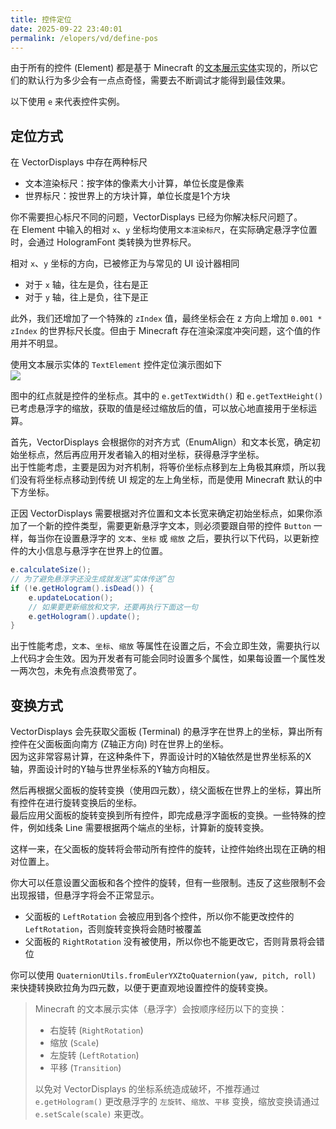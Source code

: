 ```yaml
---
title: 控件定位
date: 2025-09-22 23:40:01
permalink: /elopers/vd/define-pos
---
```


由于所有的控件 (Element) 都是基于 Minecraft 的[文本展示实体](https://zh.minecraft.wiki/w/%E5%B1%95%E7%A4%BA%E5%AE%9E%E4%BD%93#%E5%8E%86%E5%8F%B2)实现的，所以它们的默认行为多少会有一点点奇怪，需要去不断调试才能得到最佳效果。

以下使用 `e` 来代表控件实例。

## 定位方式

在 VectorDisplays 中存在两种标尺
+ 文本渲染标尺：按字体的像素大小计算，单位长度是像素
+ 世界标尺：按世界上的方块计算，单位长度是1个方块

你不需要担心标尺不同的问题，VectorDisplays 已经为你解决标尺问题了。  
在 Element 中输入的相对 `x`、`y` 坐标均使用`文本渲染标尺`，在实际确定悬浮字位置时，会通过 HologramFont 类转换为世界标尺。

相对 `x`、`y` 坐标的方向，已被修正为与常见的 UI 设计器相同
+ 对于 `x` 轴，往左是负，往右是正
+ 对于 `y` 轴，往上是负，往下是正

此外，我们还增加了一个特殊的 `zIndex` 值，最终坐标会在 z 方向上增加 `0.001 * zIndex` 的世界标尺长度。但由于 Minecraft 存在渲染深度冲突问题，这个值的作用并不明显。

使用文本展示实体的 `TextElement` 控件定位演示图如下  
![](https://pic1.imgdb.cn/item/68d175a2c5157e1a8827e25a.png)

图中的红点就是控件的坐标点。其中的 `e.getTextWidth()` 和 `e.getTextHeight()` 已考虑悬浮字的缩放，获取的值是经过缩放后的值，可以放心地直接用于坐标运算。

首先，VectorDisplays 会根据你的对齐方式（EnumAlign）和文本长宽，确定初始坐标点，然后再应用开发者输入的相对坐标，获得悬浮字坐标。  
出于性能考虑，主要是因为对齐机制，将等价坐标点移到左上角极其麻烦，所以我们没有将坐标点移动到传统 UI 规定的左上角坐标，而是使用 Minecraft 默认的中下方坐标。

正因 VectorDisplays 需要根据对齐位置和文本长宽来确定初始坐标点，如果你添加了一个新的控件类型，需要更新悬浮字文本，则必须要跟自带的控件 `Button` 一样，每当你在设置悬浮字的 `文本`、`坐标` 或 `缩放` 之后，要执行以下代码，以更新控件的大小信息与悬浮字在世界上的位置。
```java
e.calculateSize();
// 为了避免悬浮字还没生成就发送“实体传送”包
if (!e.getHologram().isDead()) {
    e.updateLocation();
    // 如果要更新缩放和文字，还要再执行下面这一句
    e.getHologram().update();
}
```
出于性能考虑，`文本`、`坐标`、`缩放` 等属性在设置之后，不会立即生效，需要执行以上代码才会生效。因为开发者有可能会同时设置多个属性，如果每设置一个属性发一两次包，未免有点浪费带宽了。

## 变换方式

VectorDisplays 会先获取父面板 (Terminal) 的悬浮字在世界上的坐标，算出所有控件在父面板面向南方 (Z轴正方向) 时在世界上的坐标。  
因为这非常容易计算，在这种条件下，界面设计时的X轴依然是世界坐标系的X轴，界面设计时的Y轴与世界坐标系的Y轴方向相反。

然后再根据父面板的旋转变换（使用四元数），绕父面板在世界上的坐标，算出所有控件在进行旋转变换后的坐标。  
最后应用父面板的旋转变换到所有控件，即完成悬浮字面板的变换。一些特殊的控件，例如线条 Line 需要根据两个端点的坐标，计算新的旋转变换。

这样一来，在父面板的旋转将会带动所有控件的旋转，让控件始终出现在正确的相对位置上。

你大可以任意设置父面板和各个控件的旋转，但有一些限制。违反了这些限制不会出现报错，但悬浮字将会不正常显示。
+ 父面板的 `LeftRotation` 会被应用到各个控件，所以你不能更改控件的 `LeftRotation`，否则旋转变换将会随时被覆盖
+ 父面板的 `RightRotation` 没有被使用，所以你也不能更改它，否则背景将会错位

你可以使用 `QuaternionUtils.fromEulerYXZtoQuaternion(yaw, pitch, roll)` 来快捷转换欧拉角为四元数，以便于更直观地设置控件的旋转变换。

> Minecraft 的文本展示实体（悬浮字）会按顺序经历以下的变换：
> + 右旋转 (`RightRotation`)
> + 缩放 (`Scale`)
> + 左旋转 (`LeftRotation`)
> + 平移 (`Transition`)
>
> 以免对 VectorDisplays 的坐标系统造成破坏，不推荐通过 `e.getHologram()` 更改悬浮字的 `左旋转`、`缩放`、`平移` 变换，缩放变换请通过 `e.setScale(scale)` 来更改。

